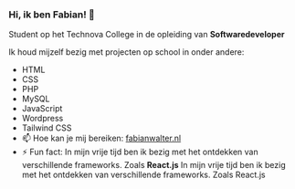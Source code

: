 ### Hi, ik ben Fabian!  👋

Student op het Technova College in de opleiding van **Softwaredeveloper** 

Ik houd mijzelf bezig met projecten op school in onder andere:

- HTML
- CSS
- PHP
- MySQL 
- JavaScript
-  Wordpress
- Tailwind CSS
- 📫 Hoe kan je mij bereiken: [fabianwalter.nl](https://fabianwalter.nl/)
- ⚡ Fun fact: In mijn vrije tijd ben ik bezig met het ontdekken van verschillende frameworks. Zoals **React.js**
In mijn vrije tijd ben ik bezig met het ontdekken van verschillende frameworks. Zoals React.js
